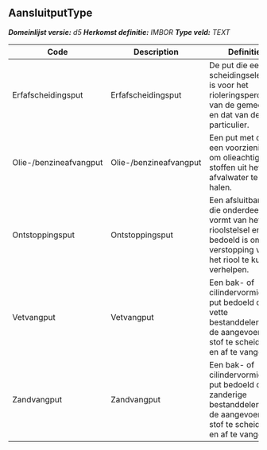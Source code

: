 ﻿## AansluitputType

*__Domeinlijst versie:__ d5*
*__Herkomst definitie:__ IMBOR*
*__Type veld:__ TEXT*

|__Code__ |__Description__ |__Definitie__	|
|	---	|	---	|   ---	| 
| Erfafscheidingsput | Erfafscheidingsput | De put die een scheidingselement is voor het rioleringsperceel van de gemeente en dat van de particulier. |
| Olie-/benzineafvangput | Olie-/benzineafvangput | Een put met daarin een voorziening om olieachtige stoffen uit het afvalwater te halen. |
| Ontstoppingsput | Ontstoppingsput | Een afsluitbare put die onderdeel vormt van het rioolstelsel en bedoeld is om een verstopping van het riool te kunnen verhelpen. |
| Vetvangput | Vetvangput | Een bak- of cilindervormige put bedoeld om vette bestanddelen van de aangevoerde stof te scheiden en af te vangen. |
| Zandvangput | Zandvangput | Een bak- of cilindervormige put bedoeld om zanderige bestanddelen van de aangevoerde stof te scheiden en af te vangen. |
